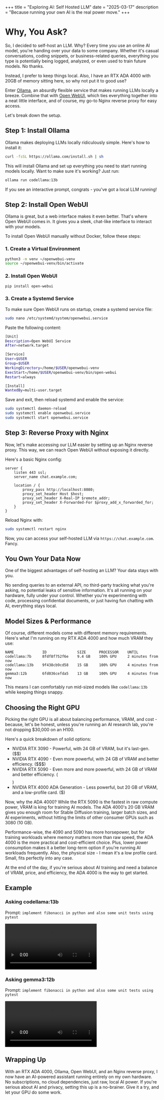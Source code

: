 +++
title = "Exploring AI: Self Hosted LLM"
date = "2025-03-17"
description = "Because running your own AI is the real power move."
+++

# Why, You Ask?

So, I decided to self-host an LLM. Why? Every time you use an online AI model, you're handing over your data to some company. Whether it's casual conversations, coding snippets, or business-related queries, everything you type is potentially being logged, analyzed, or even used to train future models. No thanks.

Instead, I prefer to keep things local. Also, I have an RTX ADA 4000 with 20GB of memory sitting here, so why not put it to good use?

Enter [Ollama](https://ollama.com/), an absurdly flexible service that makes running LLMs locally a breeze. Combine that with [Open WebUI](https://github.com/open-webui/open-webui), which ties everything together into a neat little interface, and of course, my go-to Nginx reverse proxy for easy access.

Let's break down the setup.

## Step 1: Install Ollama

Ollama makes deploying LLMs locally ridiculously simple. Here's how to install it:

```bash
curl -fsSL https://ollama.com/install.sh | sh
```

This will install Ollama and set up everything you need to start running models locally. Want to make sure it's working? Just run:

```bash
ollama run codellama:13b
```

If you see an interactive prompt, congrats - you've got a local LLM running!

## Step 2: Install Open WebUI

Ollama is great, but a web interface makes it even better. That's where Open WebUI comes in. It gives you a sleek, chat-like interface to interact with your models.

To install Open WebUI manually without Docker, follow these steps:

### 1. Create a Virtual Environment

```bash
python3 -m venv ~/openwebui-venv
source ~/openwebui-venv/bin/activate
```

### 2. Install Open WebUI

```bash
pip install open-webui
```

### 3. Create a Systemd Service

To make sure Open WebUI runs on startup, create a systemd service file:

```bash
sudo nano /etc/systemd/system/openwebui.service
```

Paste the following content:

```bash
[Unit]
Description=Open WebUI Service
After=network.target

[Service]
User=$USER
Group=$USER
WorkingDirectory=/home/$USER/openwebui-venv
ExecStart=/home/$USER/openwebui-venv/bin/open-webui
Restart=always

[Install]
WantedBy=multi-user.target
```

Save and exit, then reload systemd and enable the service:

```bash
sudo systemctl daemon-reload
sudo systemctl enable openwebui.service
sudo systemctl start openwebui.service
```

## Step 3: Reverse Proxy with Nginx

Now, let's make accessing our LLM easier by setting up an Nginx reverse proxy. This way, we can reach Open WebUI without exposing it directly.

Here's a basic Nginx config:

```
server {
    listen 443 ssl;
    server_name chat.example.com;

    location / {
        proxy_pass http://localhost:8080;
        proxy_set_header Host $host;
        proxy_set_header X-Real-IP $remote_addr;
        proxy_set_header X-Forwarded-For $proxy_add_x_forwarded_for;
    }
}
```

Reload Nginx with:

```bash
sudo systemctl restart nginx
```

Now, you can access your self-hosted LLM via `https://chat.example.com`. Fancy.

## You Own Your Data Now

One of the biggest advantages of self-hosting an LLM? Your data stays with you.

No sending queries to an external API, no third-party tracking what you're asking, no potential leaks of sensitive information. It's all running on your hardware, fully under your control. Whether you're experimenting with code, processing confidential documents, or just having fun chatting with AI, everything stays local.

## Model Sizes & Performance

Of course, different models come with different memory requirements. Here's what I'm running on my RTX ADA 4000 and how much VRAM they use:

```
NAME             ID              SIZE      PROCESSOR    UNTIL              
codellama:7b     8fdf8f752f6e    9.4 GB    100% GPU     2 minutes from now    
codellama:13b    9f438cb9cd58    15 GB     100% GPU     4 minutes from now    
gemma3:12b       6fd036cefda5    13 GB     100% GPU     4 minutes from now    
```

This means I can comfortably run mid-sized models like `codellama:13b` while keeping things snappy.

## Choosing the Right GPU
Picking the right GPU is all about balancing performance, VRAM, and cost - because, let's be honest, unless you're running an AI research lab, you're not dropping $30,000 on an H100.

Here's a quick breakdown of solid options:

- NVIDIA RTX 3090 - Powerful, with 24 GB of VRAM, but it's last-gen. ($$)
- NVIDIA RTX 4090 - Even more powerful, with 24 GB of VRAM and better efficiency. ($$$)
- NVIDIA RTX 5090 - Even more and more powerful, with 24 GB of VRAM and better efficiency. ($$$$)
- NVIDIA RTX 4000 ADA Generation - Less powerful, but 20 GB of VRAM, and a low-profile card. ($)

Now, why the ADA 4000? While the RTX 5090 is the fastest in raw compute power, VRAM is king for training AI models. The ADA 4000's 20 GB VRAM gives you enough room for Stable Diffusion training, larger batch sizes, and AI experiments, without hitting the limits of other consumer GPUs such as 3080 (10 GB).

Performance-wise, the 4090 and 5090 has more horsepower, but for training workloads where memory matters more than raw speed, the ADA 4000 is the more practical and cost-efficient choice. Plus, lower power consumption makes it a better long-term option if you're running AI workloads frequently. Also, the physical size - I mean it's a low profile card. Small, fits perfectly into any case.

At the end of the day, if you're serious about AI training and need a balance of VRAM, price, and efficiency, the ADA 4000 is the way to get started.

## Example

### Asking codellama:13b

Prompt: `implement fibonacci in python and also some unit tests using pytest`

<video class="cast" src="/casts/codellama-13b-fibonacci.webm" controls>
  Your browser does not support the video tag.
</video>

### Asking gemma3:12b

Prompt: `implement fibonacci in python and also some unit tests using pytest`

<video class="cast" src="/casts/gemma3-12b-fibonacci.webm" controls>
  Your browser does not support the video tag.
</video>

## Wrapping Up

With an RTX ADA 4000, Ollama, Open WebUI, and an Nginx reverse proxy, I now have an AI-powered assistant running entirely on my own hardware. No subscriptions, no cloud dependencies, just raw, local AI power. If you're serious about AI and privacy, setting this up is a no-brainer. Give it a try, and let your GPU do some work.
